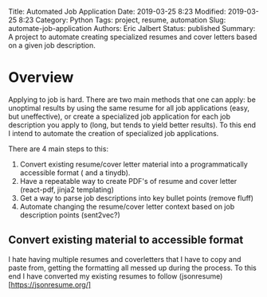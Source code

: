 Title: Automated Job Application
Date: 2019-03-25 8:23
Modified: 2019-03-25 8:23
Category: Python
Tags: project, resume, automation
Slug: automate-job-application
Authors: Eric Jalbert
Status: published
Summary: A project to automate creating specialized resumes and cover letters based on a given job description.

# Overview

Applying to job is hard.
There are two main methods that one can apply: be unoptimal results by using the same resume for all job applications (easy, but uneffective), or create a specialized job application for each job description you apply to (long, but tends to yield better results).
To this end I intend to automate the creation of specialized job applications.

There are 4 main steps to this:

1. Convert existing resume/cover letter material into a programmatically accessible format ( and a tinydb).
2. Have a repeatable way to create PDF's of resume and cover letter (react-pdf, jinja2 templating)
3. Get a way to parse job descriptions into key bullet points (remove fluff)
4. Automate changing the resume/cover letter context based on job description points (sent2vec?)


## Convert existing material to accessible format

I hate having multiple resumes and coverletters that I have to copy and paste from, getting the formatting all messed up during the process.
To this end I have converted my existing resumes to follow (jsonresume)[https://jsonresume.org/]
